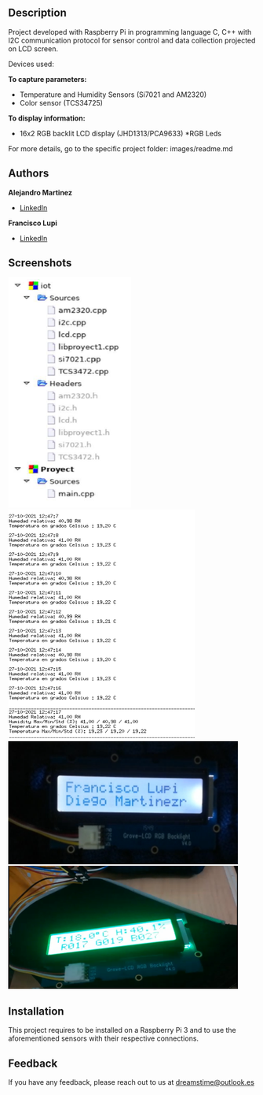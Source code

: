 ## Description

Project developed with Raspberry Pi in programming language C, C++ with I2C communication protocol for sensor control and data collection projected on LCD screen.

Devices used:

**To capture parameters:**

* Temperature and Humidity Sensors (Si7021 and AM2320)
* Color sensor (TCS34725)

**To display information:**

* 16x2 RGB backlit LCD display (JHD1313/PCA9633)
*RGB Leds

For more details, go to the specific project folder: images/readme.md

## Authors

**Alejandro Martinez**

* [LinkedIn](https://www.linkedin.com/in/diego-alejandro-martinez-espinosa-571086134)

**Francisco Lupi**

* [LinkedIn](https://www.linkedin.com/in/francisco-martin-lupi)

## Screenshots 

<img src="images/Estructura.PNG" width="250" height="468" /> <img src="images/Console.PNG" width="380" height="468" /> 
<img src="images/Header.PNG" width="468" height="250" /> <img src="images/image0.PNG" width="468" height="250" />

## Installation

This project requires to be installed on a Raspberry Pi 3 and to use the aforementioned sensors with their respective connections.

## Feedback

If you have any feedback, please reach out to us at dreamstime@outlook.es
